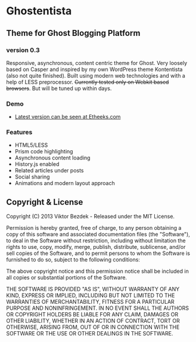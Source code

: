 # Ghostentista
## Theme for Ghost Blogging Platform
### version 0.3

Responsive, asynchronous, content centric theme for Ghost. Very loosely based on Casper and inspired by my own WordPress theme Kontentista (also not quite finished). Built using modern web technologies and with a help of LESS preprocessor. ~~Currently tested only on Webkit based browsers~~. But will be tuned up within days.

### Demo
- [Latest version can be seen at Etheeks.com](http://www.etheeks.com)

### Features
- HTML5/LESS
- Prism code highlighting
- Asynchronous content loading
- History.js enabled
- Related articles under posts
- Social sharing
- Animations and modern layout approach

## Copyright & License

Copyright (C) 2013 Viktor Bezdek - Released under the MIT License.

Permission is hereby granted, free of charge, to any person obtaining a copy of this software and associated documentation files (the "Software"), to deal in the Software without restriction, including without limitation the rights to use, copy, modify, merge, publish, distribute, sublicense, and/or sell copies of the Software, and to permit persons to whom the Software is furnished to do so, subject to the following conditions:

The above copyright notice and this permission notice shall be included in all copies or substantial portions of the Software.

THE SOFTWARE IS PROVIDED "AS IS", WITHOUT WARRANTY OF ANY KIND, EXPRESS OR IMPLIED, INCLUDING BUT NOT LIMITED TO THE WARRANTIES OF MERCHANTABILITY, FITNESS FOR A PARTICULAR PURPOSE AND
NONINFRINGEMENT. IN NO EVENT SHALL THE AUTHORS OR COPYRIGHT HOLDERS BE LIABLE FOR ANY CLAIM, DAMAGES OR OTHER LIABILITY, WHETHER IN AN ACTION OF CONTRACT, TORT OR OTHERWISE, ARISING FROM, OUT OF OR IN CONNECTION WITH THE SOFTWARE OR THE USE OR OTHER DEALINGS IN THE SOFTWARE.
